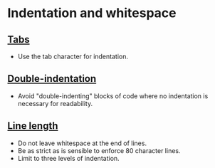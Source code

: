 # Indentation and whitespace

## [Tabs](tabs.md)

+ Use the tab character for indentation.

## [Double-indentation](double-indentation.md)

+ Avoid "double-indenting" blocks of code where no indentation is necessary for readability.

## [Line length](line-length.md)

+ Do not leave whitespace at the end of lines.
+ Be as strict as is sensible to enforce 80 character lines.
+ Limit to three levels of indentation.
